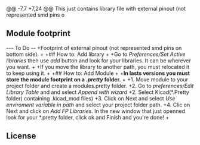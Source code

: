 @@ -7,7 +7,24 @@ This just contains library file with external pinout (not represented smd pins o
  
  ## Module footprint
  
 --- To Do --
 +Footprint of external pinout (not represented smd pins on bottom side).
 +
 +## How to: Add library
 +
 +Go to *Preferences/Set Active libraries* then use *add* button and look for your libraries. It can be wherever you want.
 +
 +If you move the library to another path, you must relocated it to keep using it.
 +
 +## How to: Add Module
 +
 +**In lasts versions you must store the module footprint on a *.pretty* folder.** 
 +
 +1. Move module to your project folder and create a modules.pretty folder.
 +2. Go to *preferences/Edit Library Table* and and select *Append with wizard*
 +2. Select Kicad(*.Pretty folder) containing .kicad_mod files)
 +3. Click on Next and select *Use enviroment variable in path* and select your project folder path.
 +4. Clic on Next and click on *Add FP Libraries*. In the new window that just openned look for your *.pretty folder, click ok and Finish and you're done!
 +
  
  ## License
  
